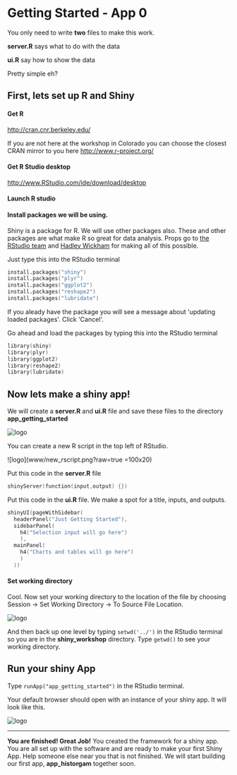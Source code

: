 # Getting Started - App 0

You only need to write **two** files to make this work.

**server.R** says what to do with the data

**ui.R** say how to show the data

Pretty simple eh?

## First, lets set up R and Shiny

#### Get R
http://cran.cnr.berkeley.edu/

If you are not here at the workshop in Colorado you can choose the closest CRAN mirror to you here
http://www.r-project.org/

#### Get R Studio desktop
http://www.RStudio.com/ide/download/desktop

#### Launch R studio

#### Install packages we will be using. 

Shiny is a package for R. We will use other packages also. These and other packages are what make R so great for data analysis. Props go to [the RStudio team](http://www.rstudio.com/about/) and [Hadley Wickham](https://github.com/hadley) for making all of this possible. 

Just type this into the RStudio terminal
```s
install.packages("shiny")
install.packages("plyr")
install.packages("ggplot2")
install.packages("reshape2")
install.packages("lubridate")
```
If you aleady have the package you will see a message about 'updating loaded packages'. Click 'Cancel'.

Go ahead and load the packages by typing this into the RStudio terminal
```s
library(shiny)
library(plyr)
library(ggplot2)
library(reshape2)
library(lubridate)
```

## Now lets make a shiny app!

We will create a **server.R** and **ui.R** file and save these files to the directory **app_getting_started**

![logo](www/directory.png?raw=true)

You can create a new R script in the top left of RStudio.

![logo](www/new_rscript.png?raw=true  =100x20)

Put this code in the **server.R** file
```s
shinyServer(function(input,output) {})
```

Put this code in the **ui.R** file. We make a spot for a title, inputs, and outputs.
```s
shinyUI(pageWithSidebar(
  headerPanel("Just Getting Started"),
  sidebarPanel(
    h4("Selection input will go here")
    ),
  mainPanel(
    h4("Charts and tables will go here")
    )
  ))
```
#### Set working directory
Cool. Now set your working directory to the location of the file by choosing Session -> Set Working Directory -> To Source File Location.

![logo](www/setwd.png?raw=true)

And then back up one level by typing `setwd('../')` in the RStudio terminal so you are in the **shiny_workshop** directory. Type `getwd()` to see your working directory.

## Run your shiny App
Type `runApp("app_getting_started")` in the RStudio terminal.

Your default browser should open with an instance of your shiny app. It will look like this.

![logo](www/app.png?raw=true)

----

**You are finished! Great Job!** You created the framework for a shiny app. You are all set up with the software and are ready to make your first Shiny App. Help someone else near you that is not finished. We will start building our first app, **app_historgam** together soon.


